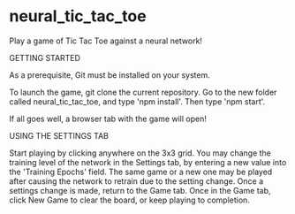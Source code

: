 # neural_tic_tac_toe
Play a game of Tic Tac Toe against a neural network!

GETTING STARTED

As a prerequisite, Git must be installed on your system. 

To launch the game, git clone the current repository. 
Go to the new folder called neural_tic_tac_toe, and type 'npm install'. Then type 'npm start'.

If all goes well, a browser tab with the game will open!

USING THE SETTINGS TAB

Start playing by clicking anywhere on the 3x3 grid. You may change the training level of the network in the Settings tab, by entering a new value into the 'Training Epochs' field. The same game or a new one may be played after causing the network to retrain due to the setting change.
Once a settings change is made, return to the Game tab. Once in the Game tab, click New Game to clear the board, or keep playing to completion.